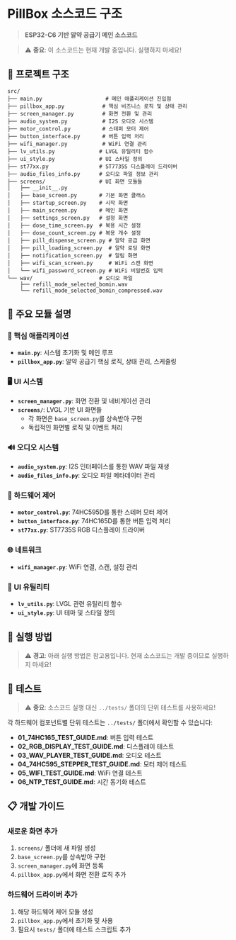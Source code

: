 # PillBox 소스코드 구조

> **ESP32-C6 기반 알약 공급기 메인 소스코드**

> ⚠️ **중요**: 이 소스코드는 현재 개발 중입니다. 실행하지 마세요!

## 📁 프로젝트 구조

```
src/
├── main.py                    # 메인 애플리케이션 진입점
├── pillbox_app.py            # 핵심 비즈니스 로직 및 상태 관리
├── screen_manager.py         # 화면 전환 및 관리
├── audio_system.py           # I2S 오디오 시스템
├── motor_control.py          # 스테퍼 모터 제어
├── button_interface.py       # 버튼 입력 처리
├── wifi_manager.py           # WiFi 연결 관리
├── lv_utils.py              # LVGL 유틸리티 함수
├── ui_style.py              # UI 스타일 정의
├── st77xx.py                # ST7735S 디스플레이 드라이버
├── audio_files_info.py      # 오디오 파일 정보 관리
├── screens/                 # UI 화면 모듈들
│   ├── __init__.py
│   ├── base_screen.py       # 기본 화면 클래스
│   ├── startup_screen.py    # 시작 화면
│   ├── main_screen.py       # 메인 화면
│   ├── settings_screen.py   # 설정 화면
│   ├── dose_time_screen.py  # 복용 시간 설정
│   ├── dose_count_screen.py # 복용 개수 설정
│   ├── pill_dispense_screen.py # 알약 공급 화면
│   ├── pill_loading_screen.py  # 알약 로딩 화면
│   ├── notification_screen.py  # 알림 화면
│   ├── wifi_scan_screen.py     # WiFi 스캔 화면
│   └── wifi_password_screen.py # WiFi 비밀번호 입력
└── wav/                     # 오디오 파일
    ├── refill_mode_selected_bomin.wav
    └── refill_mode_selected_bomin_compressed.wav
```

## 🔧 주요 모듈 설명

### 📱 핵심 애플리케이션
- **`main.py`**: 시스템 초기화 및 메인 루프
- **`pillbox_app.py`**: 알약 공급기 핵심 로직, 상태 관리, 스케줄링

### 🖥️ UI 시스템
- **`screen_manager.py`**: 화면 전환 및 네비게이션 관리
- **`screens/`**: LVGL 기반 UI 화면들
  - 각 화면은 `base_screen.py`를 상속받아 구현
  - 독립적인 화면별 로직 및 이벤트 처리

### 🔊 오디오 시스템
- **`audio_system.py`**: I2S 인터페이스를 통한 WAV 파일 재생
- **`audio_files_info.py`**: 오디오 파일 메타데이터 관리

### 🔧 하드웨어 제어
- **`motor_control.py`**: 74HC595D를 통한 스테퍼 모터 제어
- **`button_interface.py`**: 74HC165D를 통한 버튼 입력 처리
- **`st77xx.py`**: ST7735S RGB 디스플레이 드라이버

### 🌐 네트워크
- **`wifi_manager.py`**: WiFi 연결, 스캔, 설정 관리

### 🎨 UI 유틸리티
- **`lv_utils.py`**: LVGL 관련 유틸리티 함수
- **`ui_style.py`**: UI 테마 및 스타일 정의

## 🚀 실행 방법

> ⚠️ **경고**: 아래 실행 방법은 참고용입니다. 현재 소스코드는 개발 중이므로 실행하지 마세요!

## 🧪 테스트

> ⚠️ **중요**: 소스코드 실행 대신 `../tests/` 폴더의 단위 테스트를 사용하세요!

각 하드웨어 컴포넌트별 단위 테스트는 `../tests/` 폴더에서 확인할 수 있습니다:

- **01_74HC165_TEST_GUIDE.md**: 버튼 입력 테스트
- **02_RGB_DISPLAY_TEST_GUIDE.md**: 디스플레이 테스트
- **03_WAV_PLAYER_TEST_GUIDE.md**: 오디오 테스트
- **04_74HC595_STEPPER_TEST_GUIDE.md**: 모터 제어 테스트
- **05_WIFI_TEST_GUIDE.md**: WiFi 연결 테스트
- **06_NTP_TEST_GUIDE.md**: 시간 동기화 테스트

## 📋 개발 가이드

### 새로운 화면 추가
1. `screens/` 폴더에 새 파일 생성
2. `base_screen.py`를 상속받아 구현
3. `screen_manager.py`에 화면 등록
4. `pillbox_app.py`에서 화면 전환 로직 추가

### 하드웨어 드라이버 추가
1. 해당 하드웨어 제어 모듈 생성
2. `pillbox_app.py`에서 초기화 및 사용
3. 필요시 `tests/` 폴더에 테스트 스크립트 추가